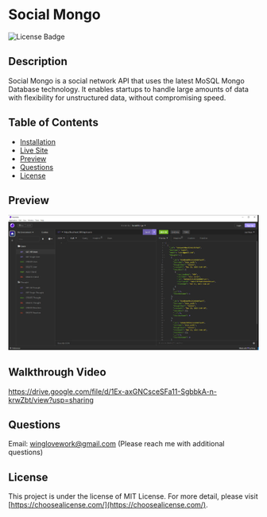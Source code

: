 # Social Mongo
![License Badge](https://img.shields.io/badge/license-MIT%20License-lightgreen)


## Description

Social Mongo is a social network API that uses the latest MoSQL Mongo Database technology. It enables startups to handle large amounts of data with flexibility for unstructured data, without compromising speed.


## Table of Contents

- [Installation](#installation)
- [Live Site](#livesite)
- [Preview](#preview)
- [Questions](#questions)
- [License](#license)



## Preview

![Screenshot](https://github.com/winglovecola/social-mongo/blob/main/public/src/img/screenshot.jpg?raw=true)



## Walkthrough Video

https://drive.google.com/file/d/1Ex-axGNCsceSFa11-SgbbkA-n-krwZbt/view?usp=sharing


## Questions

Email: winglovework@gmail.com (Please reach me with additional questions)


## License

This project is under the license of MIT License. For more detail, please visit [https://choosealicense.com/](https://choosealicense.com/).







